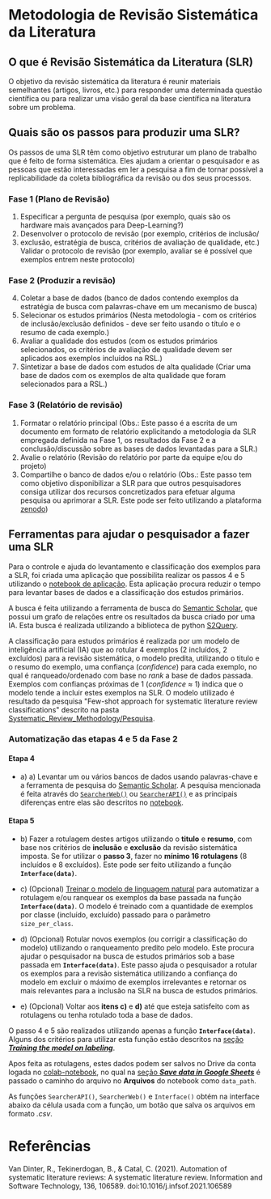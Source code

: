 
# Metodologia de Revisão Sistemática da Literatura

## O que é Revisão Sistemática da Literatura (SLR)

O objetivo da revisão sistemática da literatura é reunir materiais semelhantes (artigos, livros, etc.) para responder uma determinada questão científica ou para realizar uma visão geral da base científica na literatura sobre um problema.

## Quais são os passos para produzir uma SLR?

Os passos de uma SLR têm como objetivo estruturar um plano de trabalho que é feito de forma sistemática. Eles ajudam a orientar o pesquisador e as pessoas que estão interessadas em ler a pesquisa a fim de tornar possível a replicabilidade da coleta bibliográfica da revisão ou dos seus processos.

### Fase 1 (Plano de Revisão)

1. Especificar a pergunta de pesquisa (por exemplo, quais são os hardware mais avançados para Deep-Learning?)
2. Desenvolver o protocolo de revisão (por exemplo, critérios de inclusão/
3. exclusão, estratégia de busca, critérios de avaliação de qualidade, etc.)
Validar o protocolo de revisão (por exemplo, avaliar se é possível que exemplos entrem neste protocolo)

### Fase 2 (Produzir a revisão)

4. Coletar a base de dados (banco de dados contendo exemplos da estratégia de busca com palavras-chave em um mecanismo de busca)
5. Selecionar os estudos primários (Nesta metodologia - com os critérios de inclusão/exclusão definidos - deve ser feito usando o título e o resumo de cada exemplo.)
6. Avaliar a qualidade dos estudos (com os estudos primários selecionados, os critérios de avaliação de qualidade devem ser aplicados aos exemplos incluídos na RSL.)
7. Sintetizar a base de dados com estudos de alta qualidade (Criar uma base de dados com os exemplos de alta qualidade que foram selecionados para a RSL.)

### Fase 3 (Relatório de revisão)

1. Formatar o relatório principal (Obs.: Este passo é a escrita de um documento em formato de relatório explicitando a metodologia da SLR empregada definida na Fase 1, os resultados da Fase 2 e a conclusão/discussão sobre as bases de dados levantadas para a SLR.)
2. Avalie o relatório (Revisão do relatório por parte da equipe e/ou do projeto)
3. Compartilhe o banco de dados e/ou o relatório (Obs.: Este passo tem como objetivo disponibilizar a SLR para que outros pesquisadores consiga utilizar dos recursos concretizados para efetuar alguma pesquisa ou aprimorar a SLR. Este pode ser feito utilizando a plataforma [zenodo](https://zenodo.org/))

## Ferramentas para ajudar o pesquisador a fazer uma SLR

Para o controle e ajuda do levantamento e classificação dos exemplos para a SLR, foi criada uma aplicação que possibilita realizar os passos 4 e 5 utilizando o [notebook de aplicação](https://colab.research.google.com/github/BecomeAllan/ML-SLRC/blob/main/Application/Classification_automation_SLR.ipynb). Esta aplicação procura reduzir o tempo para levantar bases de dados e a classificação dos estudos primários.

A busca é feita utilizando a ferramenta de busca do [Semantic Scholar](https://www.semanticscholar.org/), que possui um grafo de relações entre os resultados da busca criado por uma IA. Esta busca é realizada utilizando a biblioteca de python [S2Query](https://github.com/mcti-sefip/NLP-MCTI-PPF/tree/main/Systematic_Review/Systematic_Review_Methodology/Buscador).

A classificação para estudos primários é realizada por um modelo de inteligência artificial (IA) que ao rotular 4 exemplos (2 incluídos, 2 excluídos) para a revisão sistemática, o modelo predita, utilizando o titulo e o resumo do exemplo, uma confiança (*confidence*) para cada exemplo, no qual é ranqueado/ordenado com base no *rank* a base de dados passada. Exemplos com confianças próximas de 1 (*confidence* $\approx$ 1) indica que o modelo tende a incluir estes exemplos na SLR. O modelo utilizado é resultado da pesquisa "Few-shot approach for systematic literature review classifications" descrito na pasta [Systematic_Review_Methodology/Pesquisa](https://github.com/mcti-sefip/NLP-MCTI-PPF/tree/main/Systematic_Review/Systematic_Review_Methodology/Pesquisa).

### Automatização das etapas 4 e 5 da Fase 2

#### Etapa 4

- a) a) Levantar um ou vários bancos de dados usando palavras-chave e a ferramenta de pesquisa do [Semantic Scholar](https://www.semanticscholar.org/). A pesquisa mencionada é feita através do [`SearcherWeb()`](https://colab.research.google.com/github/BecomeAllan/ML-SLRC/blob/main/Application/Classification_automation_SLR.ipynb#scrollTo=kXCMmkts700P) ou [`SearcherAPI()`](https://colab.research.google.com/github/BecomeAllan/ML-SLRC/blob/main/Application/Classification_automation_SLR.ipynb#scrollTo=mTQwDdhG6kxe) e as principais diferenças entre elas são descritos no [notebook](https://colab.research.google.com/github/BecomeAllan/ML-SLRC/blob/main/Application/Classification_automation_SLR.ipynb#scrollTo=19agpVfcMqBu).

#### Etapa 5

- b) Fazer a rotulagem destes artigos utilizando o **titulo** e **resumo**, com base nos critérios de **inclusão**  e **exclusão** da revisão sistemática imposta. Se for utilizar o **passo 3**, fazer no **mínimo 16 rotulagens** (8 incluídos e 8 excluídos). Este pode ser feito utilizando a função **`Interface(data)`**.

- c) (Opcional) [Treinar o modelo de linguagem natural](https://colab.research.google.com/github/BecomeAllan/ML-SLRC/blob/main/Application/Classification_automation_SLR.ipynb#scrollTo=z5AsHo-wMsRP) para automatizar a rotulagem e/ou ranquear os exemplos da base passada na função **`Interface(data)`**. O modelo é treinado com a quantidade de exemplos por classe (incluído, excluído) passado para o parâmetro `size_per_class`.

- d) (Opcional) Rotular novos exemplos (ou corrigir a classificação do modelo) utilizando o ranqueamento predito pelo modelo. Este procura ajudar o pesquisador na busca de estudos primários sob a base passada em **`Interface(data)`**. Este passo ajuda o pesquisador a rotular os exemplos para a revisão sistemática utilizando a confiança do modelo em excluir o máximo de exemplos irrelevantes e retornar os mais relevantes para a inclusão na SLR na busca de estudos primários.

- e) (Opcional) Voltar aos **itens c)** e **d)** até que esteja satisfeito com as rotulagens ou tenha rotulado toda a base de dados.

O passo 4 e 5 são realizados utilizando apenas a função **`Interface(data)`**. Alguns dos critérios para utilizar esta função estão descritos na [seção ***Training the model on labeling***](https://colab.research.google.com/github/BecomeAllan/ML-SLRC/blob/main/Application/Classification_automation_SLR.ipynb#scrollTo=si5nOu94eT4w).

Apos feita as rotulagens, estes dados podem ser salvos no Drive da conta logada no [colab-notebook](https://colab.research.google.com/github/BecomeAllan/ML-SLRC/blob/main/Application/Classification_automation_SLR.ipynb), no qual na [seção ***Save data in Google Sheets***](https://colab.research.google.com/github/BecomeAllan/ML-SLRC/blob/main/Application/Classification_automation_SLR.ipynb#scrollTo=lyQj-AxYNIbh) é passado o caminho do arquivo no **Arquivos** do notebook como `data_path`.

As funções `SearcherAPI()`, `SearcherWeb()` e `Interface()` obtém na interface abaixo da célula usada com a função, um botão que salva os arquivos em formato *.csv*.


# Referências

Van Dinter, R., Tekinerdogan, B., & Catal, C. (2021). Automation of systematic literature reviews: A systematic literature review. Information and Software Technology, 136, 106589. doi:10.1016/j.infsof.2021.106589
